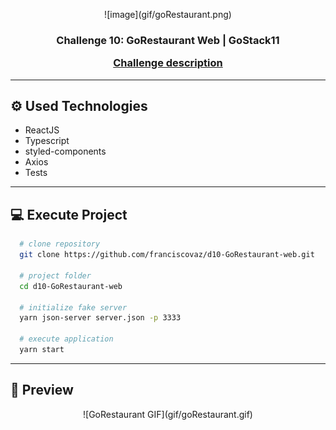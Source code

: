 <p align="center">
  ![image](gif/goRestaurant.png)
</p>

<h3 align="center">
   Challenge 10: GoRestaurant Web | GoStack11

[Challenge description](https://github.com/Rocketseat/bootcamp-gostack-desafios/tree/master/desafio-reactjs-crud)

</h3>

---

## ⚙ Used Technologies

- ReactJS
- Typescript
- styled-components
- Axios
- Tests

---

## 💻 Execute Project

```bash
  # clone repository
  git clone https://github.com/franciscovaz/d10-GoRestaurant-web.git

  # project folder
  cd d10-GoRestaurant-web

  # initialize fake server
  yarn json-server server.json -p 3333

  # execute application
  yarn start
```

---

## 📸 Preview

<p align="center">
  ![GoRestaurant GIF](gif/goRestaurant.gif)
</p>
